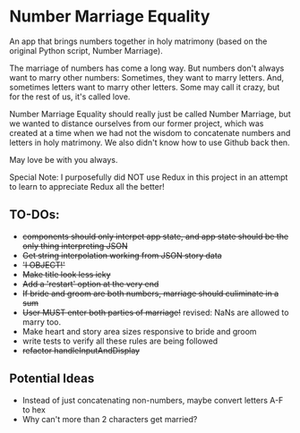 # Number Marriage Equality

An app that brings numbers together in holy matrimony (based on the original Python script, Number Marriage).

The marriage of numbers has come a long way. But numbers don't always want to marry other numbers: Sometimes, they want to marry letters. And, sometimes letters want to marry other letters. Some may call it crazy, but for the rest of us, it's called love.

Number Marriage Equality should really just be called Number Marriage, but we wanted to distance ourselves from our former project, which was created at a time when we had not the wisdom to concatenate numbers and letters in holy matrimony. We also didn't know how to use Github back then.

May love be with you always.

Special Note: I purposefully did NOT use Redux in this project in an attempt to learn to appreciate Redux all the better!

## TO-DOs:
* ~~components should only interpet app state, and app state should be the only thing interpreting JSON~~
* ~~Get string interpolation working from JSON story data~~
* ~~'I OBJECT!'~~
* ~~Make title look less icky~~
* ~~Add a 'restart' option at the very end~~
* ~~If bride and groom are both numbers, marriage should culiminate in a sum~~
* ~~User MUST enter both parties of marriage!~~ revised: NaNs are allowed to marry too.
* Make heart and story area sizes responsive to bride and groom
* write tests to verify all these rules are being followed
* ~~refactor handleInputAndDisplay~~

## Potential Ideas
* Instead of just concatenating non-numbers, maybe convert letters A-F to hex
* Why can't more than 2 characters get married?
